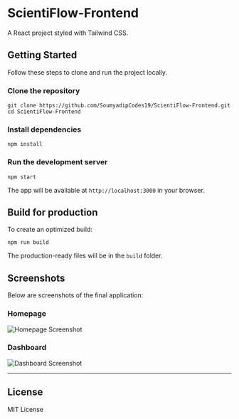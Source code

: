 # ScientiFlow-Frontend

A React project styled with Tailwind CSS.

## Getting Started

Follow these steps to clone and run the project locally.

### Clone the repository

```
git clone https://github.com/SoumyadipCodes19/ScientiFlow-Frontend.git
cd ScientiFlow-Frontend
````

### Install dependencies

```
npm install
```

### Run the development server

```
npm start
```

The app will be available at `http://localhost:3000` in your browser.


## Build for production

To create an optimized build:

```
npm run build
```

The production-ready files will be in the `build` folder.


## Screenshots

Below are screenshots of the final application:

### Homepage

![Homepage Screenshot](./screenshots/homepage.png)

### Dashboard

![Dashboard Screenshot](./screenshots/dashboard.png)

---

## License

MIT License
